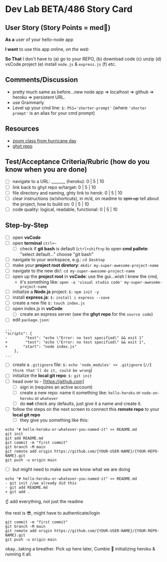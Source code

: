 # Dev Lab BETA/486 Story Card 

## User Story (Story Points = med👕) 

**As a** user of your hello-node app

**I want** to use this app online, _on the web_

**So That** I don't have to (a) go to your REPO, (b) download code (c) unzip (d) vsCode project (e) install `node.js` & `express.js` (f) etc. 

## Comments/Discussion
- pretty much same as before...new node app => localhost => github => heroku => persistent URL. 
- use Grammarly 
- Level up your cmd line: `$:` `PS1='shorter-prompt'` (where `'shorter prompt'` is an alias for your cmd prompt)

## Resources
- [zoom class from hurricane day](https://una.zoom.us/rec/share/hdLvEpmjxIi5Ffv4VOp7pMumW8c473fVKLWxyJW_mGz4X83P8M7Gf00kM3cOXCQ.RtMy181jXMG1RScW?startTime=1630431327000) 
- [ghyt repo](https://github.com/barrycumbie/hello-heroku)

## Test/Acceptance Criteria/Rubric (how do you know when you are done) 

- [ ] navigate to a URL: _______ (heroku): 0 | 5 | 10
- [ ] link back to ghyt repo w/target: 0 | 5 | 10
- [ ] file directory and naming, ghty link to herok: 0 | 5 | 10 
- [ ] clear instructions (w/shortcuts), in m/d, on readme to <del>spin up</del> tell about the project, how to build on: 0 | 5 | 10 
- [ ] code quality: logical, readable, functional: 0 | 5 | 10  

## Step-by-Step

- [ ] open **vsCode** 
- [ ] open **terminal** `ctrl+~`
   - [ ] check if **git bash** is default (`ctrl+shift+p` to open **cmd pallete**: "select default..." choose "git bash"
- [ ] navigate to your workspace, e.g.: `cd Desktop`
- [ ] make your **project root diretory**: `mkdir my-super-awesome-project-name`
- [ ] navigate to the new dir/: `cd my-super-awesome-project-name`
- [ ] open up the **project root** in **vsCode**: use the gui...wish I knew the cmd,
   - it's something like: `open -a 'visual studio code' my-super-awesome-project-name`
- [ ] initialize a **Node.js** project: `$:` `npm init -y`
- [ ] install **express.js**: `$:` `install i express --save`
- [ ] create a new file `$:` `touch index.js`
- [ ] open index.js in **vsCode**
   - [ ] create an express server (see the **ghyt repo** for the `source code`)
- [ ] edit `package.json`:

```
...
"scripts": {
-        "test": "echo \"Error: no test specified\" && exit 1"      
+        "test": "echo \"Error: no test specified\" && exit 1",
+       "start": "node index.js"
    },
...
```

- [ ] create a `.gitignore` file: `$:` `echo 'node_modules' >> .gitignore` (`//I think that'll do it, could be wrong`)
- [ ] initialize the **local git repo**: `$:` `git init`
- [ ] head over to - [https://github.com]
  - [ ] sign in (requires an active account)
  - [ ] create a new repo: name it something like: `hello-heroku` or `node-on-heroku` or `whatever`
  - [ ] do **not** check any defaults, just give it a name and create it.
- [ ] follow the steps on the next screen to connect this **remote repo** to your **local git repo**
  - [ ] they give you something like this:
 
``` 
echo "# hello-heroku-or-whatever-you-named-it" >> README.md
git init
git add README.md
git commit -m "first commit"
git branch -M main
git remote add origin https://github.com/{YOUR-USER-NAME}/{YOUR-REPO-NAME}.git
git push -u origin main
```

- [ ] but might need to make sure we know what we are doing

```
echo "# hello-heroku-or-whatever-you-named-it" >> README.md
- git init //we already did this
- git add README.md
+ git add .
```

☝️ add everything, not just the readme

the rest is 😎, might have to authenticate/login

```
git commit -m "first commit"
git branch -M main
git remote add origin https://github.com/{YOUR-USER-NAME}/{YOUR-REPO-NAME}.git
git push -u origin main
```

okay...taking a breather. Pick up here later, Cumbie 🦖 initializing heroku & running it all.
